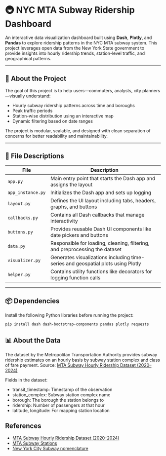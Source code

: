 # 🚇 NYC MTA Subway Ridership Dashboard

An interactive data visualization dashboard built using **Dash**, **Plotly**, and **Pandas** to explore ridership patterns in the NYC MTA subway system. This project leverages open data from the New York State government to provide insights into hourly ridership trends, station-level traffic, and geographical patterns.

---

## 📁 About the Project

The goal of this project is to help users—commuters, analysts, city planners—visually understand:

- Hourly subway ridership patterns across time and boroughs
- Peak traffic periods
- Station-wise distribution using an interactive map
- Dynamic filtering based on date ranges

The project is modular, scalable, and designed with clean separation of concerns for better readability and maintainability.

---

## 🧩 File Descriptions

| File              | Description                                                                      |
| ----------------- | -------------------------------------------------------------------------------- |
| `app.py`          | Main entry point that starts the Dash app and assigns the layout                 |
| `app_instance.py` | Initializes the Dash app and sets up logging                                     |
| `layout.py`       | Defines the UI layout including tabs, headers, graphs, and buttons               |
| `callbacks.py`    | Contains all Dash callbacks that manage interactivity                            |
| `buttons.py`      | Provides reusable Dash UI components like date pickers and buttons               |
| `data.py`         | Responsible for loading, cleaning, filtering, and preprocessing the dataset      |
| `visualizer.py`   | Generates visualizations including time-series and geospatial plots using Plotly |
| `helper.py`       | Contains utility functions like decorators for logging function calls            |

---

## 📦 Dependencies

Install the following Python libraries before running the project:

```bash
pip install dash dash-bootstrap-components pandas plotly requests
```

## 📊 About the Data

The dataset by the Metropolitan Transportation Authority provides subway ridership estimates on an hourly basis by subway station complex and class of fare payment.
Source: [MTA Subway Hourly Ridership Dataset (2020–2024)](https://data.ny.gov/Transportation/MTA-Subway-Hourly-Ridership-2020-2024/wujg-7c2s/about_data)

Fields in the dataset:

- transit_timestamp: Timestamp of the observation
- station_complex: Subway station complex name
- borough: The borough the station belongs to
- ridership: Number of passengers at that hour
- latitude, longitude: For mapping station location

## References

- [MTA Subway Hourly Ridership Dataset (2020–2024)](https://data.ny.gov/Transportation/MTA-Subway-Hourly-Ridership-2020-2024/wujg-7c2s/about_data)
- [MTA Subway Stations](https://data.ny.gov/Transportation/MTA-Subway-Stations/39hk-dx4f/about_data)
- [New York City Subway nomenclature](https://en.wikipedia.org/wiki/New_York_City_Subway_nomenclature)
